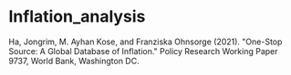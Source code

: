# Inflation_analysis

Ha, Jongrim, M. Ayhan Kose, and Franziska Ohnsorge (2021). "One-Stop Source: A Global Database of Inflation." Policy Research Working Paper 9737, World Bank, Washington DC.
